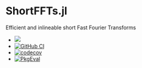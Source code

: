# ShortFFTs.jl

Efficient and inlineable short Fast Fourier Transforms

* [![](https://img.shields.io/badge/docs-dev-blue.svg)](https://eschnett.github.io/ShortFFTs.jl/dev/)
* [![GitHub
  CI](https://github.com/eschnett/ShortFFTs.jl/workflows/CI/badge.svg)](https://github.com/eschnett/ShortFFTs.jl/actions)
* [![codecov](https://codecov.io/gh/eschnett/ShortFFTs.jl/branch/main/graph/badge.svg?token=75FT03ULHD)](https://codecov.io/gh/eschnett/ShortFFTs.jl)
* [![PkgEval](https://juliaci.github.io/NanosoldierReports/pkgeval_badges/S/ShortFFTs.svg)](https://juliaci.github.io/NanosoldierReports/pkgeval_badges/S/ShortFFTs.html)
